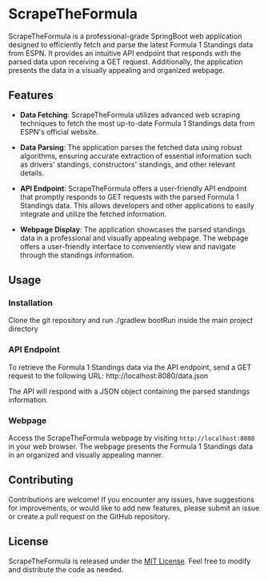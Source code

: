 # ScrapeTheFormula

ScrapeTheFormula is a professional-grade SpringBoot web application designed to efficiently fetch and parse the latest Formula 1 Standings data from ESPN. It provides an intuitive API endpoint that responds with the parsed data upon receiving a GET request. Additionally, the application presents the data in a visually appealing and organized webpage.

## Features

- **Data Fetching**: ScrapeTheFormula utilizes advanced web scraping techniques to fetch the most up-to-date Formula 1 Standings data from ESPN's official website.

- **Data Parsing**: The application parses the fetched data using robust algorithms, ensuring accurate extraction of essential information such as drivers' standings, constructors' standings, and other relevant details.

- **API Endpoint**: ScrapeTheFormula offers a user-friendly API endpoint that promptly responds to GET requests with the parsed Formula 1 Standings data. This allows developers and other applications to easily integrate and utilize the fetched information.

- **Webpage Display**: The application showcases the parsed standings data in a professional and visually appealing webpage. The webpage offers a user-friendly interface to conveniently view and navigate through the standings information.



## Usage

### Installation

Clone the git repository and run ./gradlew bootRun inside the main project directory

### API Endpoint

To retrieve the Formula 1 Standings data via the API endpoint, send a GET request to the following URL:
http://localhost:8080/data.json

The API will respond with a JSON object containing the parsed standings information.

### Webpage

Access the ScrapeTheFormula webpage by visiting `http://localhost:8080` in your web browser. The webpage presents the Formula 1 Standings data in an organized and visually appealing manner.

## Contributing

Contributions are welcome! If you encounter any issues, have suggestions for improvements, or would like to add new features, please submit an issue or create a pull request on the GitHub repository.

## License

ScrapeTheFormula is released under the [MIT License](https://github.com/Albiorin/scrapetheformula/blob/main/LICENSE). Feel free to modify and distribute the code as needed.





